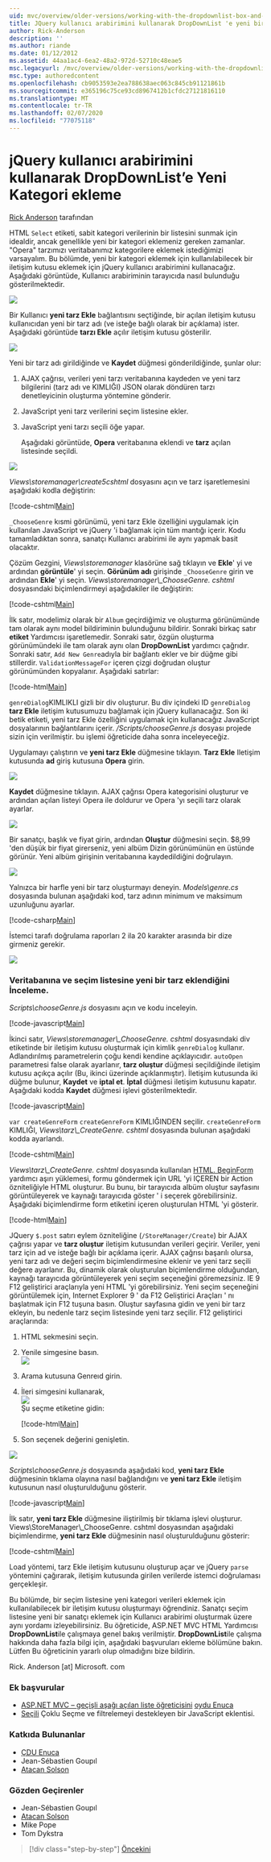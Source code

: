 ```yaml
---
uid: mvc/overview/older-versions/working-with-the-dropdownlist-box-and-jquery/adding-a-new-category-to-the-dropdownlist-using-jquery-ui
title: JQuery kullanıcı arabirimini kullanarak DropDownList 'e yeni bir kategori ekleme | Microsoft Docs
author: Rick-Anderson
description: ''
ms.author: riande
ms.date: 01/12/2012
ms.assetid: 44aa1ac4-6ea2-48a2-972d-52710c48eae5
msc.legacyurl: /mvc/overview/older-versions/working-with-the-dropdownlist-box-and-jquery/adding-a-new-category-to-the-dropdownlist-using-jquery-ui
msc.type: authoredcontent
ms.openlocfilehash: cb9053593e2ea788638aec063c845cb91121861b
ms.sourcegitcommit: e365196c75ce93cd8967412b1cfdc27121816110
ms.translationtype: MT
ms.contentlocale: tr-TR
ms.lasthandoff: 02/07/2020
ms.locfileid: "77075118"
---
```

# <a name="adding-a-new-category-to-the-dropdownlist-using-jquery-ui"></a>jQuery kullanıcı arabirimini kullanarak DropDownList’e Yeni Kategori ekleme

[Rick Anderson]((https://twitter.com/RickAndMSFT)) tarafından

HTML `Select` etiketi, sabit kategori verilerinin bir listesini sunmak için idealdir, ancak genellikle yeni bir kategori eklemeniz gereken zamanlar. "Opera" tarzımızı veritabanımız kategorilere eklemek istediğimizi varsayalım. Bu bölümde, yeni bir kategori eklemek için kullanılabilecek bir iletişim kutusu eklemek için jQuery kullanıcı arabirimini kullanacağız. Aşağıdaki görüntüde, Kullanıcı arabiriminin tarayıcıda nasıl bulunduğu gösterilmektedir.

![](adding-a-new-category-to-the-dropdownlist-using-jquery-ui/_static/image1.png)

Bir Kullanıcı **yeni tarz Ekle** bağlantısını seçtiğinde, bir açılan iletişim kutusu kullanıcıdan yeni bir tarz adı (ve isteğe bağlı olarak bir açıklama) ister. Aşağıdaki görüntüde **tarzı Ekle** açılır iletişim kutusu gösterilir.

![](adding-a-new-category-to-the-dropdownlist-using-jquery-ui/_static/image2.png)

Yeni bir tarz adı girildiğinde ve **Kaydet** düğmesi gönderildiğinde, şunlar olur:

1. AJAX çağrısı, verileri yeni tarzı veritabanına kaydeden ve yeni tarz bilgilerini (tarz adı ve KIMLIĞI) JSON olarak döndüren tarzı denetleyicinin oluşturma yöntemine gönderir.
2. JavaScript yeni tarz verilerini seçim listesine ekler.
3. JavaScript yeni tarzı seçili öğe yapar.

   Aşağıdaki görüntüde, **Opera** veritabanına eklendi ve **tarz** açılan listesinde seçildi. 

![](adding-a-new-category-to-the-dropdownlist-using-jquery-ui/_static/image3.png)

*Views\storemanager\create5cshtml* dosyasını açın ve tarz işaretlemesini aşağıdaki kodla değiştirin:

[!code-cshtml[Main](adding-a-new-category-to-the-dropdownlist-using-jquery-ui/samples/sample1.cshtml)]

`_ChooseGenre` kısmi görünümü, yeni tarz Ekle özelliğini uygulamak için kullanılan JavaScript ve jQuery 'i bağlamak için tüm mantığı içerir. Kodu tamamladıktan sonra, sanatçı Kullanıcı arabirimi ile aynı yapmak basit olacaktır.

Çözüm Gezgini, *Views\storemanager* klasörüne sağ tıklayın ve **Ekle**' yi ve ardından **görüntüle**' yi seçin. **Görünüm adı** girişinde `_ChooseGenre` girin ve ardından **Ekle**' yi seçin. *Views\storemanager\\_ChooseGenre. cshtml* dosyasındaki biçimlendirmeyi aşağıdakiler ile değiştirin:

[!code-cshtml[Main](adding-a-new-category-to-the-dropdownlist-using-jquery-ui/samples/sample2.cshtml)]

İlk satır, modelimiz olarak bir `Album` geçirdiğimiz ve oluşturma görünümünde tam olarak aynı model bildiriminin bulunduğunu bildirir. Sonraki birkaç satır **etiket** Yardımcısı işaretlemedir. Sonraki satır, özgün oluşturma görünümündeki ile tam olarak aynı olan **DropDownList** yardımcı çağrıdır. Sonraki satır, `Add New Genre`adıyla bir bağlantı ekler ve bir düğme gibi stillerdir. `ValidationMessageFor` içeren çizgi doğrudan oluştur görünümünden kopyalanır. Aşağıdaki satırlar:

[!code-html[Main](adding-a-new-category-to-the-dropdownlist-using-jquery-ui/samples/sample3.html)]

`genreDialog`KIMLIKLI gizli bir div oluşturur. Bu div içindeki ID `genreDialog` **tarz Ekle** iletişim kutusumuzu bağlamak için jQuery kullanacağız. Son iki betik etiketi, yeni tarz Ekle özelliğini uygulamak için kullanacağız JavaScript dosyalarının bağlantılarını içerir. */Scripts/chooseGenre.js* dosyası projede sizin için verilmiştir. bu işlemi öğreticide daha sonra inceleyeceğiz.

Uygulamayı çalıştırın ve **yeni tarz Ekle** düğmesine tıklayın. **Tarz Ekle** Iletişim kutusunda **ad** giriş kutusuna **Opera** girin.

![](adding-a-new-category-to-the-dropdownlist-using-jquery-ui/_static/image4.png)

**Kaydet** düğmesine tıklayın. AJAX çağrısı Opera kategorisini oluşturur ve ardından açılan listeyi Opera ile doldurur ve Opera 'yı seçili tarz olarak ayarlar.

![](adding-a-new-category-to-the-dropdownlist-using-jquery-ui/_static/image5.png)

Bir sanatçı, başlık ve fiyat girin, ardından **Oluştur** düğmesini seçin. $8,99 'den düşük bir fiyat girerseniz, yeni albüm Dizin görünümünün en üstünde görünür. Yeni albüm girişinin veritabanına kaydedildiğini doğrulayın.

![](adding-a-new-category-to-the-dropdownlist-using-jquery-ui/_static/image6.png)

Yalnızca bir harfle yeni bir tarz oluşturmayı deneyin. *Models\genre.cs* dosyasında bulunan aşağıdaki kod, tarz adının minimum ve maksimum uzunluğunu ayarlar.

[!code-csharp[Main](adding-a-new-category-to-the-dropdownlist-using-jquery-ui/samples/sample4.cs)]

İstemci tarafı doğrulama raporları 2 ila 20 karakter arasında bir dize girmeniz gerekir.

![](adding-a-new-category-to-the-dropdownlist-using-jquery-ui/_static/image7.png)

### <a name="examining-how-a-new-genre-is-added-to-the-database-and-the-select-list"></a>Veritabanına ve seçim listesine yeni bir tarz eklendiğini İnceleme.

*Scripts\chooseGenre.js* dosyasını açın ve kodu inceleyin.

[!code-javascript[Main](adding-a-new-category-to-the-dropdownlist-using-jquery-ui/samples/sample5.js)]

İkinci satır, *Views\storemanager\\_ChooseGenre. cshtml* dosyasındaki div etiketinde bir iletişim kutusu oluşturmak için kimlik `genreDialog` kullanır. Adlandırılmış parametrelerin çoğu kendi kendine açıklayıcıdır. `autoOpen` parametresi false olarak ayarlanır, **tarz oluştur** düğmesi seçildiğinde iletişim kutusu açıkça açılır (Bu, ikinci üzerinde açıklanmıştır). İletişim kutusunda iki düğme bulunur, **Kaydet** ve **iptal et**. **İptal** düğmesi iletişim kutusunu kapatır. Aşağıdaki kodda **Kaydet** düğmesi işlevi gösterilmektedir.

[!code-javascript[Main](adding-a-new-category-to-the-dropdownlist-using-jquery-ui/samples/sample6.js)]

`var createGenreForm` `createGenreForm` KIMLIĞINDEN seçilir. `createGenreForm` KIMLIĞI, *Views\tarz\\_CreateGenre. cshtml* dosyasında bulunan aşağıdaki kodda ayarlandı.

[!code-cshtml[Main](adding-a-new-category-to-the-dropdownlist-using-jquery-ui/samples/sample7.cshtml)]

*Views\tarz\\_CreateGenre. cshtml* dosyasında kullanılan [HTML. BeginForm](https://msdn.microsoft.com/library/dd492714.aspx) yardımcı aşırı yüklemesi, formu göndermek için URL 'yi IÇEREN bir Action özniteliğiyle HTML oluşturur. Bu bunu, bir tarayıcıda albüm oluştur sayfasını görüntüleyerek ve kaynağı tarayıcıda göster ' i seçerek görebilirsiniz. Aşağıdaki biçimlendirme form etiketini içeren oluşturulan HTML 'yi gösterir.

[!code-html[Main](adding-a-new-category-to-the-dropdownlist-using-jquery-ui/samples/sample8.html)]

JQuery `$.post` satırı eylem özniteliğine (`/StoreManager/Create`) bir AJAX çağrısı yapar ve **tarz oluştur** iletişim kutusundan verileri geçirir. Veriler, yeni tarz için ad ve isteğe bağlı bir açıklama içerir. AJAX çağrısı başarılı olursa, yeni tarz adı ve değeri seçim biçimlendirmesine eklenir ve yeni tarz seçili değere ayarlanır. Bu, dinamik olarak oluşturulan biçimlendirme olduğundan, kaynağı tarayıcıda görüntüleyerek yeni seçim seçeneğini göremezsiniz. IE 9 F12 geliştirici araçlarıyla yeni HTML 'yi görebilirsiniz. Yeni seçim seçeneğini görüntülemek için, Internet Explorer 9 ' da F12 Geliştirici Araçları ' nı başlatmak için F12 tuşuna basın. Oluştur sayfasına gidin ve yeni bir tarz ekleyin, bu nedenle tarz seçim listesinde yeni tarz seçilir. F12 geliştirici araçlarında:

1. HTML sekmesini seçin.
2. Yenile simgesine basın.  
    ![](adding-a-new-category-to-the-dropdownlist-using-jquery-ui/_static/image8.png)
3. Arama kutusuna Genreıd girin.
4. İleri simgesini kullanarak,   
    ![](adding-a-new-category-to-the-dropdownlist-using-jquery-ui/_static/image9.png)  
   Şu seçme etiketine gidin:

    [!code-html[Main](adding-a-new-category-to-the-dropdownlist-using-jquery-ui/samples/sample9.html)]
5. Son seçenek değerini genişletin.

![](adding-a-new-category-to-the-dropdownlist-using-jquery-ui/_static/image10.png)

*Scripts\chooseGenre.js* dosyasında aşağıdaki kod, **yeni tarz Ekle** düğmesinin tıklama olayına nasıl bağlandığını ve **yeni tarz Ekle** iletişim kutusunun nasıl oluşturulduğunu gösterir.

[!code-javascript[Main](adding-a-new-category-to-the-dropdownlist-using-jquery-ui/samples/sample10.js)]

İlk satır, **yeni tarz Ekle** düğmesine iliştirilmiş bir tıklama işlevi oluşturur. Views\StoreManager\\_ChooseGenre. cshtml dosyasından aşağıdaki biçimlendirme, **yeni tarz Ekle** düğmesinin nasıl oluşturulduğunu gösterir:

[!code-cshtml[Main](adding-a-new-category-to-the-dropdownlist-using-jquery-ui/samples/sample11.cshtml)]

Load yöntemi, tarz Ekle iletişim kutusunu oluşturup açar ve jQuery `parse` yöntemini çağırarak, iletişim kutusunda girilen verilerde istemci doğrulaması gerçekleşir.

Bu bölümde, bir seçim listesine yeni kategori verileri eklemek için kullanılabilecek bir iletişim kutusu oluşturmayı öğrendiniz. Sanatçı seçim listesine yeni bir sanatçı eklemek için Kullanıcı arabirimi oluşturmak üzere aynı yordamı izleyebilirsiniz. Bu öğreticide, ASP.NET MVC HTML Yardımcısı **DropDownList**ile çalışmaya genel bakış verilmiştir. **DropDownList**ile çalışma hakkında daha fazla bilgi için, aşağıdaki başvuruları ekleme bölümüne bakın. Lütfen Bu öğreticinin yararlı olup olmadığını bize bildirin.

Rick. Anderson [at] Microsoft. com

### <a name="additional-references"></a>Ek başvurular

- [ASP.NET MVC – geçişli aşağı açılan liste öğreticisini](https://weblogs.asp.net/raduenuca/archive/2011/03/06/asp-net-mvc-cascading-dropdown-lists-tutorial-part-1-defining-the-problem-and-the-context.aspx) [oydu Enuca](https://weblogs.asp.net/raduenuca/default.aspx)
- [Seçili](https://harvesthq.github.com/chosen/) Çoklu Seçme ve filtrelemeyi destekleyen bir JavaScript eklentisi.

### <a name="contributors"></a>Katkıda Bulunanlar

- [ÇDU Enuca](https://weblogs.asp.net/raduenuca/default.aspx)
- Jean-Sébastien Goupıl
- [Atacan Solson](http://bradwilson.typepad.com/)

### <a name="reviewers"></a>Gözden Geçirenler

- Jean-Sébastien Goupıl
- [Atacan Solson](http://bradwilson.typepad.com/)
- Mike Pope
- Tom Dykstra

> [!div class="step-by-step"]
> [Öncekini](examining-how-aspnet-mvc-scaffolds-the-dropdownlist-helper.md)
